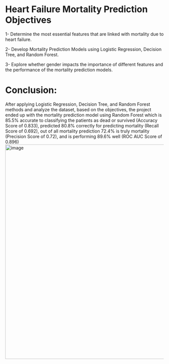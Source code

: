 # Heart Failure Mortality Prediction Objectives

1- Determine the most essential features that are linked with mortality due to heart failure.

2- Develop Mortality Prediction Models using Logistic Regression, Decision Tree, and Random Forest. 

3- Explore whether gender impacts the importance of different features and the performance of the mortality prediction models.

# Conclusion:

After applying Logistic Regression, Decision Tree, and Random Forest methods and analyze the dataset, based on the objectives, the project ended up with the mortality prediction model using Random Forest which is 85.5% accurate to classifying the patients as dead or survived (Accuracy Score of 0.833), predicted 80.8% correctly for predicting mortality (Recall Score of 0.692), out of all mortality prediction 72.4% is truly mortality (Precision Score of 0.72), and is performing 89.6% well (ROC AUC Score of 0.896)
<img width="679" alt="image" src="https://github.com/Aficaden/HeartFailure/assets/108297252/6b5d10eb-a854-476d-a3ca-c05db4aad62e">




